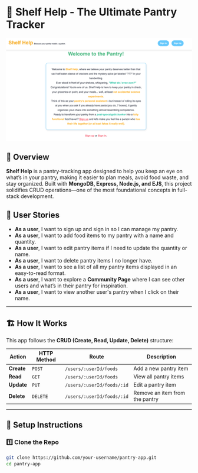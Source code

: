 # 🥫 Shelf Help - The Ultimate Pantry Tracker

![Shelf Help](/public/images/pantry-screenshot.png)

## 📌 Overview
**Shelf Help** is a pantry-tracking app designed to help you keep an eye on what’s in your pantry, making it easier to plan meals, avoid food waste, and stay organized. Built with **MongoDB, Express, Node.js, and EJS**, this project solidifies CRUD operations—one of the most foundational concepts in full-stack development.

## 🎯 User Stories
- **As a user**, I want to sign up and sign in so I can manage my pantry.
- **As a user**, I want to add food items to my pantry with a name and quantity.
- **As a user**, I want to edit pantry items if I need to update the quantity or name.
- **As a user**, I want to delete pantry items I no longer have.
- **As a user**, I want to see a list of all my pantry items displayed in an easy-to-read format.
- **As a user**, I want to explore a **Community Page** where I can see other users and what’s in their pantry for inspiration.
- **As a user**, I want to view another user's pantry when I click on their name.

---

## 🏗️ How It Works

This app follows the **CRUD (Create, Read, Update, Delete)** structure:

| Action       | HTTP Method | Route                     | Description                        |
|-------------|------------|---------------------------|------------------------------------|
| **Create**  | `POST`     | `/users/:userId/foods`    | Add a new pantry item             |
| **Read**    | `GET`      | `/users/:userId/foods`    | View all pantry items             |
| **Update**  | `PUT`      | `/users/:userId/foods/:id`| Edit a pantry item                |
| **Delete**  | `DELETE`   | `/users/:userId/foods/:id`| Remove an item from the pantry    |

---

## 🚀 Setup Instructions

### **1️⃣ Clone the Repo**
```bash
git clone https://github.com/your-username/pantry-app.git
cd pantry-app